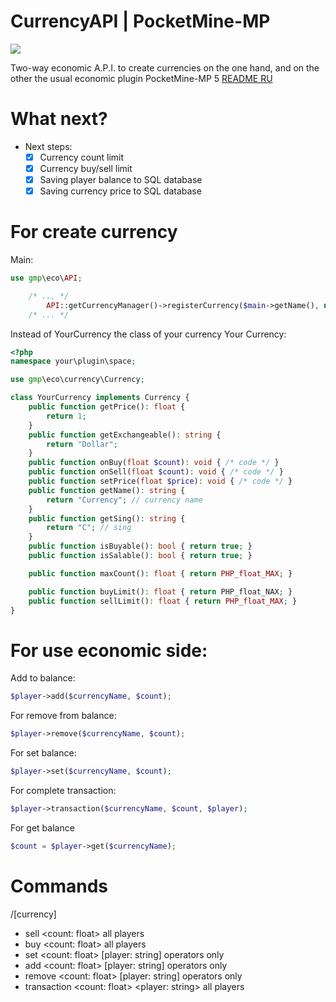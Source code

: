 # CurrencyAPI | PocketMine-MP
[![](https://poggit.pmmp.io/shield.state/CurrencyAPI)](https://poggit.pmmp.io/p/CurrencyAPI)

Two-way economic A.P.I. to create currencies on the one hand, and on the other the usual economic plugin PocketMine-MP 5
[README RU](README_RU.md)

# What next?
  - Next steps:
    - [x] Currency count limit
    - [x] Currency buy/sell limit
    - [x] Saving player balance to SQL database
    - [x] Saving currency price to SQL database

# For create currency
Main:
```php
use gmp\eco\API;

	/* ... */
		API::getCurrencyManager()->registerCurrency($main->getName(), new YourCurrency());
	/* ... */
```
Instead of YourCurrency the class of your currency
Your Currency:
```php
<?php
namespace your\plugin\space;

use gmp\eco\currency\Currency;

class YourCurrency implements Currency {
	public function getPrice(): float {
		return 1;
	}
	public function getExchangeable(): string {
		return "Dollar";
	}
	public function onBuy(float $count): void { /* code */ }
	public function onSell(float $count): void { /* code */ }
	public function setPrice(float $price): void { /* code */ }
	public function getName(): string {
		return "Currency"; // currency name
	}
	public function getSing(): string {
		return "C"; // sing
	}
	public function isBuyable(): bool { return true; }
	public function isSalable(): bool { return true; }

	public function maxCount(): float { return PHP_float_MAX; }

	public function buyLimit(): float { return PHP_float_NAX; }
	public function sellLimit(): float { return PHP_float_MAX; }
}
```
# For use economic side:
Add to balance:
```php
$player->add($currencyName, $count);
```
For remove from balance:
```php
$player->remove($currencyName, $count);
```
For set balance:
```php
$player->set($currencyName, $count);
```
For complete transaction:
```php
$player->transaction($currencyName, $count, $player);
```
For get balance
```php
$count = $player->get($currencyName);
```

# Commands
/[currency]
 - sell <count: float> all players
 - buy <count: float> all players
 - set <count: float> [player: string] operators only
 - add <count: float> [player: string] operators only
 - remove <count: float> [player: string] operators only
 - transaction <count: float> <player: string> all players <br>
